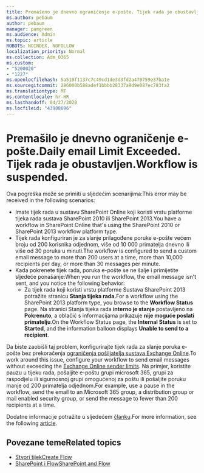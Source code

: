 ```yaml
---
title: Premašeno je dnevno ograničenje e-pošte. Tijek rada je obustavljen.
ms.author: pebaum
author: pebaum
manager: pamgreen
ms.audience: Admin
ms.topic: article
ROBOTS: NOINDEX, NOFOLLOW
localization_priority: Normal
ms.collection: Adm_O365
ms.custom:
- "5200020"
- "1227"
ms.openlocfilehash: 5a510f1137c7c49cd1de3d3fd2a470759e37ba1e
ms.sourcegitcommit: 286000b588adef1bbbb28337a9d9e087ec783fa2
ms.translationtype: MT
ms.contentlocale: hr-HR
ms.lasthandoff: 04/27/2020
ms.locfileid: "43908696"
---
```

# <a name="daily-email-limit-exceeded-workflow-is-suspended"></a><span data-ttu-id="ef918-103">Premašilo je dnevno ograničenje e-pošte.</span><span class="sxs-lookup"><span data-stu-id="ef918-103">Daily email Limit Exceeded.</span></span> <span data-ttu-id="ef918-104">Tijek rada je obustavljen.</span><span class="sxs-lookup"><span data-stu-id="ef918-104">Workflow is suspended.</span></span>

<span data-ttu-id="ef918-105">Ova pogreška može se primiti u sljedećim scenarijima:</span><span class="sxs-lookup"><span data-stu-id="ef918-105">This error may be received in the following scenarios:</span></span>

- <span data-ttu-id="ef918-106">Imate tijek rada u sustavu SharePoint Online koji koristi vrstu platforme tijeka rada sustava SharePoint 2010 ili SharePoint 2013.</span><span class="sxs-lookup"><span data-stu-id="ef918-106">You have a workflow in SharePoint Online that's using the SharePoint 2010 or SharePoint 2013 workflow platform type.</span></span>
- <span data-ttu-id="ef918-107">Tijek rada konfiguriran je za slanje prilagođene poruke e-pošte većem broju od 200 korisnika odjednom, više od 10 000 primatelja dnevno ili više od 30 poruka u minuti.</span><span class="sxs-lookup"><span data-stu-id="ef918-107">The workflow is configured to send a custom email message to more than 200 users at a time, more than 10,000 recipients per day, or more than 30 messages per minute.</span></span>
- <span data-ttu-id="ef918-108">Kada pokrenete tijek rada, poruka e-pošte se ne šalje i primijetite sljedeće ponašanje:</span><span class="sxs-lookup"><span data-stu-id="ef918-108">When you run the workflow, the email message isn't sent, and you notice the following behavior:</span></span>
    - <span data-ttu-id="ef918-109">Za tijek rada koji koristi vrstu platforme Sustava SharePoint 2013 potražite stranicu **Stanja tijeka rada.**</span><span class="sxs-lookup"><span data-stu-id="ef918-109">For a workflow using the SharePoint 2013 platform type, you browse to the **Workflow Status** page.</span></span> <span data-ttu-id="ef918-110">Na stranici Stanja tijeka rada **interno je stanje** postavljeno na **Pokrenuto**, a oblačić s informacijama prikazuje **nije moguće poslati primatelju**.</span><span class="sxs-lookup"><span data-stu-id="ef918-110">On the Workflow Status page, the **Internal Status** is set to **Started**, and the information balloon displays **Unable to send to a recipient**.</span></span>

<span data-ttu-id="ef918-111">Da biste zaobišli taj problem, konfigurirajte tijek rada za slanje poruka e-pošte bez prekoračenja [ograničenja pošiljatelja sustava Exchange Online](https://docs.microsoft.com/office365/servicedescriptions/exchange-online-service-description/exchange-online-limits#recipientlimits).</span><span class="sxs-lookup"><span data-stu-id="ef918-111">To work around this issue, configure your workflow to send email messages without exceeding the [Exchange Online sender limits](https://docs.microsoft.com/office365/servicedescriptions/exchange-online-service-description/exchange-online-limits#recipientlimits).</span></span> <span data-ttu-id="ef918-112">Na primjer, koristite pauzu u tijeku rada, pošaljite e-poštu grupi microsoft 365, grupi za raspodjelu ili sigurnosnoj grupi omogućenoj za poštu ili pošaljite poruku manje od 200 primatelja odjednom.</span><span class="sxs-lookup"><span data-stu-id="ef918-112">For example, use a pause in the workflow, send the email to an Microsoft 365 group, a distribution group or mail enabled security group, or send the message to fewer than 200 recipients at a time.</span></span>


<span data-ttu-id="ef918-113">Dodatne informacije potražite u sljedećem [članku](https://support.microsoft.com/help/3150442/daily-email-limit-has-exceeded-and-your-workflow-has-been-suspended-or).</span><span class="sxs-lookup"><span data-stu-id="ef918-113">For more information, see the following [article](https://support.microsoft.com/help/3150442/daily-email-limit-has-exceeded-and-your-workflow-has-been-suspended-or).</span></span>

## <a name="related-topics"></a><span data-ttu-id="ef918-114">Povezane teme</span><span class="sxs-lookup"><span data-stu-id="ef918-114">Related topics</span></span>
- [<span data-ttu-id="ef918-115">Stvori tijek</span><span class="sxs-lookup"><span data-stu-id="ef918-115">Create Flow</span></span>](https://support.office.com/article/Create-a-flow-for-a-list-or-library-in-SharePoint-Online-or-OneDrive-for-Business-a9c3e03b-0654-46af-a254-20252e580d01) 
- [<span data-ttu-id="ef918-116">SharePoint i Flow</span><span class="sxs-lookup"><span data-stu-id="ef918-116">SharePoint and Flow</span></span>](https://flow.microsoft.com/blog/sharepoint-and-flow/) 